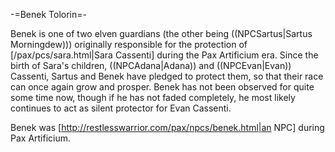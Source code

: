 -=Benek Tolorin=-

Benek is one of two elven guardians (the other being ((NPCSartus|Sartus Morningdew))) originally responsible for the protection of [/pax/pcs/sara.html|Sara Cassenti] during the Pax Artificium era. Since the birth of Sara's children, ((NPCAdana|Adana)) and ((NPCEvan|Evan)) Cassenti, Sartus and Benek have pledged to protect them, so that their race can once again grow and prosper. Benek has not been observed for quite some time now, though if he has not faded completely, he most likely continues to act as silent protector for Evan Cassenti.

Benek was [http://restlesswarrior.com/pax/npcs/benek.html|an NPC] during Pax Artificium.

